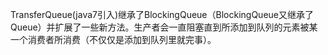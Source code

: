 TransferQueue(java7引入)继承了BlockingQueue（BlockingQueue又继承了Queue）并扩展了一些新方法。生产者会一直阻塞直到所添加到队列的元素被某一个消费者所消费（不仅仅是添加到队列里就完事）。